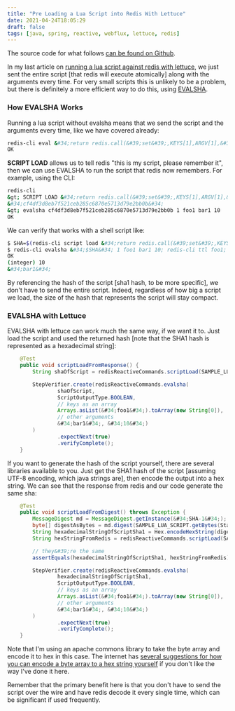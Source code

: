```yaml
---
title: "Pre Loading a Lua Script into Redis With Lettuce"
date: 2021-04-24T18:05:29
draft: false
tags: [java, spring, reactive, webflux, lettuce, redis]
---
```


The source code for what follows [can be found on Github](https://github.com/nfisher23/reactive-programming-webflux).

In my last article on [running a lua script against redis with lettuce](https://nickolasfisher.com/blog/How-to-Run-a-Lua-Script-against-Redis-using-Lettuce), we just sent the entire script \[that redis will execute atomically\] along with the arguments every time. For very small scripts this is unlikely to be a problem, but there is definitely a more efficient way to do this, using [EVALSHA](https://redis.io/commands/evalsha).

### How EVALSHA Works

Running a lua script without evalsha means that we send the script and the arguments every time, like we have covered already:

```bash
redis-cli eval &#34;return redis.call(&#39;set&#39;,KEYS[1],ARGV[1],&#39;ex&#39;,ARGV[2])&#34; 1 foo1 bar1 10
OK

```

**SCRIPT LOAD** allows us to tell redis &#34;this is my script, please remember it&#34;, then we can use EVALSHA to run the script that redis now remembers. For example, using the CLI:

```bash
redis-cli
&gt; SCRIPT LOAD &#34;return redis.call(&#39;set&#39;,KEYS[1],ARGV[1],&#39;ex&#39;,ARGV[2])&#34;
&#34;cf4df3d8eb7f521ceb285c6870e5713d79e2bb0b&#34;
&gt; evalsha cf4df3d8eb7f521ceb285c6870e5713d79e2bb0b 1 foo1 bar1 10
OK

```

We can verify that works with a shell script like:

```bash
$ SHA=$(redis-cli script load &#34;return redis.call(&#39;set&#39;,KEYS[1],ARGV[1],&#39;ex&#39;,ARGV[2])&#34;)
$ redis-cli evalsha &#34;$SHA&#34; 1 foo1 bar1 10; redis-cli ttl foo1; redis-cli get foo1
OK
(integer) 10
&#34;bar1&#34;

```

By referencing the hash of the script \[sha1 hash, to be more specific\], we don&#39;t have to send the entire script. Indeed, regardless of how big a script we load, the size of the hash that represents the script will stay compact.

### EVALSHA with Lettuce

EVALSHA with lettuce can work much the same way, if we want it to. Just load the script and used the returned hash \[note that the SHA1 hash is represented as a hexadecimal string\]:

```java
    @Test
    public void scriptLoadFromResponse() {
        String shaOfScript = redisReactiveCommands.scriptLoad(SAMPLE_LUA_SCRIPT).block();

        StepVerifier.create(redisReactiveCommands.evalsha(
                shaOfScript,
                ScriptOutputType.BOOLEAN,
                // keys as an array
                Arrays.asList(&#34;foo1&#34;).toArray(new String[0]),
                // other arguments
                &#34;bar1&#34;, &#34;10&#34;)
        )
                .expectNext(true)
                .verifyComplete();
    }

```

If you want to generate the hash of the script yourself, there are several libraries available to you. Just get the SHA1 hash of the script \[assuming UTF-8 encoding, which java strings are\], then encode the output into a hex string. We can see that the response from redis and our code generate the same sha:

```java
    @Test
    public void scriptLoadFromDigest() throws Exception {
        MessageDigest md = MessageDigest.getInstance(&#34;SHA-1&#34;);
        byte[] digestAsBytes = md.digest(SAMPLE_LUA_SCRIPT.getBytes(StandardCharsets.UTF_8));
        String hexadecimalStringOfScriptSha1 = Hex.encodeHexString(digestAsBytes);
        String hexStringFromRedis = redisReactiveCommands.scriptLoad(SAMPLE_LUA_SCRIPT).block();

        // they&#39;re the same
        assertEquals(hexadecimalStringOfScriptSha1, hexStringFromRedis);

        StepVerifier.create(redisReactiveCommands.evalsha(
                hexadecimalStringOfScriptSha1,
                ScriptOutputType.BOOLEAN,
                // keys as an array
                Arrays.asList(&#34;foo1&#34;).toArray(new String[0]),
                // other arguments
                &#34;bar1&#34;, &#34;10&#34;)
        )
                .expectNext(true)
                .verifyComplete();
    }

```

Note that I&#39;m using an apache commons library to take the byte array and encode it to hex in this case. The internet has [several suggestions for how you can encode a byte array to a hex string yourself](https://stackoverflow.com/questions/9655181/how-to-convert-a-byte-array-to-a-hex-string-in-java) if you don&#39;t like the way I&#39;ve done it here.

Remember that the primary benefit here is that you don&#39;t have to send the script over the wire and have redis decode it every single time, which can be significant if used frequently.
